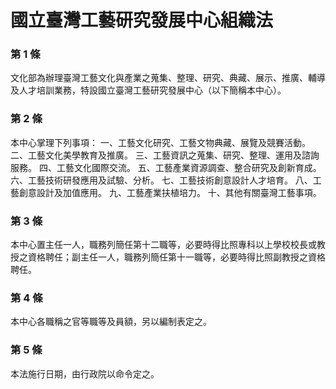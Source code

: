 # 國立臺灣工藝研究發展中心組織法

### 第 1 條

文化部為辦理臺灣工藝文化與產業之蒐集、整理、研究、典藏、展示、推廣、輔導及人才培訓業務，特設國立臺灣工藝研究發展中心（以下簡稱本中心）。

### 第 2 條

本中心掌理下列事項：
一、工藝文化研究、工藝文物典藏、展覽及競賽活動。
二、工藝文化美學教育及推廣。
三、工藝資訊之蒐集、研究、整理、運用及諮詢服務。
四、工藝文化國際交流。
五、工藝產業資源調查、整合研究及創新育成。
六、工藝技術研發應用及試驗、分析。
七、工藝技術創意設計人才培育。
八、工藝創意設計及加值應用。
九、工藝產業扶植培力。
十、其他有關臺灣工藝事項。

### 第 3 條

本中心置主任一人，職務列簡任第十二職等，必要時得比照專科以上學校校長或教授之資格聘任；副主任一人，職務列簡任第十一職等，必要時得比照副教授之資格聘任。

### 第 4 條

本中心各職稱之官等職等及員額，另以編制表定之。

### 第 5 條

本法施行日期，由行政院以命令定之。
